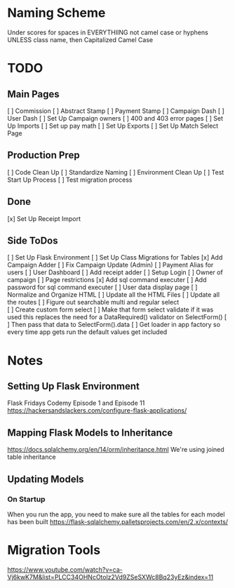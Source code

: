 # Naming Scheme
Under scores for spaces in EVERYTHIING not camel case or hyphens UNLESS class name, then Capitalized Camel Case

# TODO

## Main Pages
[ ] Commission
[ ] Abstract Stamp
[ ] Payment Stamp
[ ] Campaign Dash
[ ] User Dash
[ ] Set Up Campaign owners
[ ] 400 and 403 error pages
[ ] Set Up Imports
[ ] Set up pay math
[ ] Set Up Exports
    [ ] Set Up Match Select Page

## Production Prep
[ ] Code Clean Up
    [ ] Standardize Naming
[ ] Environment Clean Up
    [ ] Test Start Up Process
    [ ] Test migration process

## Done
[x] Set Up Receipt Import

## Side ToDos
[ ] Set Up Flask Environment
    [ ] Set Up Class Migrations for Tables
[x] Add Campaign Adder
[ ] Fix Campaign Update (Admin)
[ ] Payment Alias for users
[ ] User Dashboard
[ ] Add receipt adder
[ ] Setup Login
    [ ] Owner of campaign
    [ ] Page restrictions
[x] Add sql command executer
[ ] Add password for sql command executer
[ ] User data display page
[ ] Normalize and Organize HTML 
    [ ] Update all the HTML Files
    [ ] Update all the routes
[ ] Figure out searchable multi and regular select  
    [ ] Create custom form select
        [ ] Make that form select validate if it was used
            this replaces the need for a DataRequired() validator on SelectForm()
        [ ] Then pass that data to SelectForm().data
[ ] Get loader in app factory so every time app gets run the default values get included

# Notes

## Setting Up Flask Environment
Flask Fridays Codemy Episode 1 and Episode 11
https://hackersandslackers.com/configure-flask-applications/

## Mapping Flask Models to Inheritance
https://docs.sqlalchemy.org/en/14/orm/inheritance.html
We're using joined table inheritance

## Updating Models
### On Startup
When you run the app, you need to make sure all the tables for each model has been built
https://flask-sqlalchemy.palletsprojects.com/en/2.x/contexts/


# Migration Tools
https://www.youtube.com/watch?v=ca-Vj6kwK7M&list=PLCC34OHNcOtolz2Vd9ZSeSXWc8Bq23yEz&index=11

